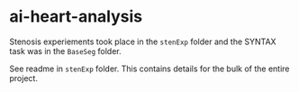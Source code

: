 # ai-heart-analysis

Stenosis experiements took place in the `stenExp` folder and the SYNTAX task was in the `BaseSeg` folder.

See readme in `stenExp` folder. This contains details for the bulk of the entire project.